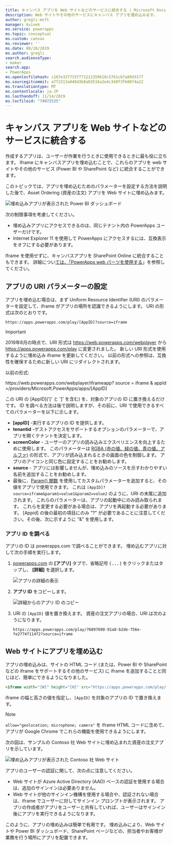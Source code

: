 ```yaml
---
title: キャンバス アプリを Web サイトなどのサービスに統合する | Microsoft Docs
description: Web サイトやその他のサービスにキャンバス アプリを埋め込みます。
author: gregli-msft
manager: kvivek
ms.service: powerapps
ms.topic: conceptual
ms.custom: canvas
ms.reviewer: ''
ms.date: 08/28/2019
ms.author: gregli
search.audienceType:
- maker
search.app:
- PowerApps
ms.openlocfilehash: c107e337733f771212359618c5761cb7a89d3177
ms.sourcegitcommit: a7f2313a048d3b8a03516a2e4c349f3fb08f4a22
ms.translationtype: MT
ms.contentlocale: ja-JP
ms.lasthandoff: 11/14/2019
ms.locfileid: "74072535"
---
```

# <a name="integrate-canvas-apps-into-websites-and-other-services"></a>キャンバス アプリを Web サイトなどのサービスに統合する
作成するアプリは、ユーザーが作業を行うときに使用できるときに最も役に立ちます。 Iframe にキャンバスアプリを埋め込むことで、これらのアプリを web サイトやその他のサービス (Power BI や SharePoint など) に統合することができます。

このトピックでは、アプリを埋め込むためのパラメーターを設定する方法を説明した後で、Asset Ordering (資産の注文) アプリを Web サイトに埋め込みます。

![埋め込みアプリが表示された Power BI ダッシュボード](./media/embed-apps-dev/embed-dashboard.png)

次の制限事項を考慮してください。

- 埋め込みアプリにアクセスできるのは、同じテナント内の PowerApps ユーザーだけです。
- Internet Explorer 11 を使用して PowerApps にアクセスするには、互換表示をオフにする必要があります。

Iframe を使用せずに、キャンバスアプリを SharePoint Online に統合することもできます。 詳細につい[ては、「PowerApps web パーツを使用する](https://support.office.com/article/use-the-powerapps-web-part-6285f05e-e441-408a-99d7-aa688195cd1c)」を参照してください。

## <a name="set-uri-parameters-for-your-app"></a>アプリの URI パラメーターの設定
アプリを埋め込む場合は、まず Uniform Resource Identifier (URI) のパラメーターを設定して、iframe がアプリの場所を認識できるようにします。 URI の形式は次のとおりです。

```
https://apps.powerapps.com/play/[AppID]?source=iframe
```

> [!IMPORTANT]
> 2019年8月の時点で、URI 形式は https://web.powerapps.com/webplayer から https://apps.powerapps.com/play に変更されました。 新しい URI 形式を使用するように埋め込み iframe を更新してください。 以前の形式への参照は、互換性を確保するために新しい URI にリダイレクトされます。
>
> 以前の形式:
> 
> https\://web.powerapps.com/webplayer/iframeapp? source = iframe & appId =/providers/Microsoft.PowerApps/apps/[AppID]

この URI の [AppID]\('[' と ']' を含む) を、対象のアプリの ID に置き換えるだけです。 ID を調べる方法は後で説明しますが、その前に、URI で使用できるすべてのパラメーターを以下に示します。

* **[appID]** -実行するアプリの ID を提供します。
* **tenantid** -ゲストアクセスをサポートするオプションのパラメーターで、アプリを開くテナントを決定します。 
* **screenColor** - ユーザーのアプリの読み込みエクスペリエンスを向上するために使用します。 このパラメーターは [RGBA (赤の値、緑の値、青の値、アルファ)](../canvas-apps/functions/function-colors.md) の形式で、アプリが読み込まれるときの画面の色を制御します。 アプリのアイコンと同じ色に設定することをお勧めします。
* **source** - アプリには影響しませんが、埋め込みのソースを示すわかりやすい名前を追加することをお勧めします。
* 最後に、[Param() 関数](../canvas-apps/functions/function-param.md) を使用してカスタムパラメーターを追加すると、その値をアプリで使用できます。 これは `[AppID]?source=iframe&param1=value1&param2=value2` のように、URI の末尾に追加されます。 これらのパラメーターは、アプリの起動中にのみ読み取られます。 これらを変更する必要がある場合は、アプリを再起動する必要があります。 [Appid] の後の最初の項目にのみ "?" が必要であることに注意してください。その後、次に示すように "&" を使用します。 

### <a name="get-the-app-id"></a>アプリ ID を調べる
アプリの ID は powerapps.com で調べることができます。 埋め込むアプリに対して次の手順を実行します。

1. [powerapps.com](https://powerapps.microsoft.com) の **[アプリ]** タブで、省略記号 ( **. . .** ) をクリックまたはタップし、 **[詳細]** を選択します。
   
    ![アプリの詳細の表示](./media/embed-apps-dev/details.png)
1. **アプリ ID** をコピーします。
   
    ![詳細からのアプリ ID のコピー](./media/embed-apps-dev/app-id.png)
1. URI の `[AppID]` 値を置き換えます。 資産の注文アプリの場合、URI は次のようになります。
   
    ```
    https://apps.powerapps.com/play/76897698-91a8-b2de-756e-fe2774f114f2?source=iframe
    ```

## <a name="embed-your-app-in-a-website"></a>Web サイトにアプリを埋め込む
アプリの埋め込みは、サイトの HTML コード (または、Power BI や SharePoint などの iframe をサポートするその他のサービス) に iframe を追加することと同じほど、簡単にできるようになりました。

```html
<iframe width="[W]" height="[H]" src="https://apps.powerapps.com/play/[AppID]?source=website&screenColor=rgba(165,34,55,1)" allow="geolocation; microphone; camera"/>
```

iframe の幅と高さの値を指定し、`[AppID]` を対象のアプリの ID で置き換えます。

> [!NOTE]
> `allow="geolocation; microphone; camera"` を iframe HTML コードに含めて、アプリが Google Chrome でこれらの機能を使用できるようにします。

次の図は、サンプルの Contoso 社 Web サイトに埋め込まれた資産の注文アプリを示しています。

![埋め込みアプリが表示された Contoso 社 Web サイト](./media/embed-apps-dev/contoso-website.png)

アプリのユーザーの認証に関して、次の点に注意してください。

- Web サイトが Azure Active Directory (AAD) ベースの認証を使用する場合は、追加のサインインは必要ありません。
- Web サイトが他のサインイン機構を使用する場合や、認証されない場合は、iframe でユーザーに対してサインイン プロンプトが表示されます。 アプリの作成者がアプリをユーザーと共有していれば、ユーザーはサインイン後にアプリを実行できるようになります。

このように、アプリの埋め込みは簡単で有用です。 埋め込みにより、Web サイトや Power BI ダッシュボード、SharePoint ページなどの、担当者やお客様が業務を行う場所にアプリを配置できます。
